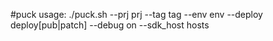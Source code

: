 #puck
usage: ./puck.sh --prj prj --tag tag --env env --deploy deploy[pub|patch] --debug on --sdk_host hosts
